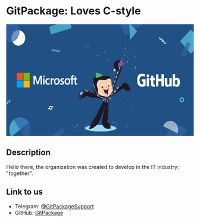 # GitPackage: Loves C-style
<div align="center">
	<a href="https://t.me/GitPackageBot">
		<img type="image/png" width="800" height="300" src="./assets/img/background.png" alt="GitHub Package"/>
	</a>
</div>

## Description
Hello there, the organization was created to develop in the IT industry: "together".

## Link to us
- Telegram: [@GitPackageSupport](https://t.me/GitPackageSupport)
- GitHub: [GitPackage](https://github.com/GitPackage)
